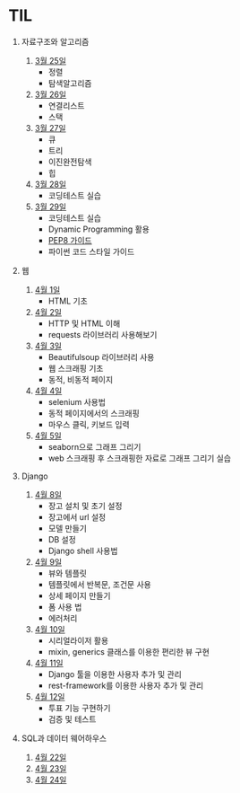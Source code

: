 # TIL

1. 자료구조와 알고리즘
   1. [3월 25일](자료구조알고리즘/0325.md)
      - 정렬
      - 탐색알고리즘
   2. [3월 26일](자료구조알고리즘/0326.md)
      - 연결리스트
      - 스택
   3. [3월 27일](자료구조알고리즘/0327.md)
      - 큐
      - 트리
      - 이진완전탐색
      - 힙
   4. [3월 28일](자료구조알고리즘/0328.md)
      - 코딩테스트 실습
   5. [3월 29일](자료구조알고리즘/0329.md)
      - 코딩테스트 실습
      - Dynamic Programming 활용
      - [PEP8 가이드](PEP8.md)
      - 파이썬 코드 스타일 가이드

2. 웹
   1. [4월 1일](web/0401.md)
      - HTML 기초
   2. [4월 2일](web/0402.md)
      - HTTP 및 HTML 이해
      - requests 라이브러리 사용해보기
   3. [4월 3일](web/0403.md)
      - Beautifulsoup 라이브러리 사용
      - 웹 스크래핑 기초
      - 동적, 비동적 페이지
   4. [4월 4일](web/0404.md)
      - selenium 사용법
      - 동적 페이지에서의 스크래핑
      - 마우스 클릭, 키보드 입력
   5. [4월 5일](web/0405.md)
      - seaborn으로 그래프 그리기
      - web 스크래핑 후 스크래핑한 자료로 그래프 그리기 실습

3. Django
   1. [4월 8일](Django/0408.md)
      - 장고 설치 및 초기 설정
      - 장고에서 url 설정
      - 모델 만들기
      - DB 설정
      - Django shell 사용법
   2. [4월 9일](Django/0409.md)
      - 뷰와 템플릿
      - 템플릿에서 반복문, 조건문 사용
      - 상세 페이지 만들기
      - 폼 사용 법
      - 에러처리
   3. [4월 10일](Django/0410.md)
      - 시리얼라이저 활용
      - mixin, generics 클래스를 이용한 편리한 뷰 구현
   4. [4월 11일](Django/0411.md)
      - Django 툴을 이용한 사용자 추가 및 관리
      - rest-framework를 이용한 사용자 추가 및 관리
   5. [4월 12일](Django/0412.md)
      - 투표 기능 구현하기
      - 검증 및 테스트

4. SQL과 데이터 웨어하우스
   1. [4월 22일](SQLnDW/0422.md)
   2. [4월 23일](SQLnDW/0423.md)
   3. [4월 24일](SQLnDW/0424.md)